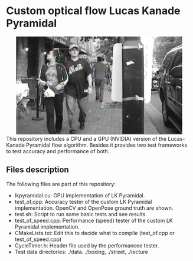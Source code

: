 
# Custom optical flow Lucas Kanade Pyramidal

<div align="center">
    <img src="doc_images/sample2.png", width="450">
</div>
</div>
    This repository includes a CPU and a GPU (NVIDIA) version of the Lucas-Kanade Pyramidal flow algorithm. Besides it provides two test frameworks to test accuracy and performance of both.
    

## Files description
The following files are part of this repository:

- lkpyramidal.cu: GPU implementation of LK Pyramidal.
- test_of.cpp: Accuracy tester of the custom LK Pyramidal implementation. OpenCV and OpenPose ground truth are shown.
- test.sh: Script to run some basic tests and see results.
- test_of_speed.cpp: Performance (speed) tester of the custom LK Pyramidal implementation.
- CMakeLists.txt: Edit this to decide what to compile (test_of.cpp or test_of_speed.cpp)
- CycleTimer.h: Header file used by the performancee tester.
- Test data directories: ./data. ./boxing, ./street, ./lecture

</div>

